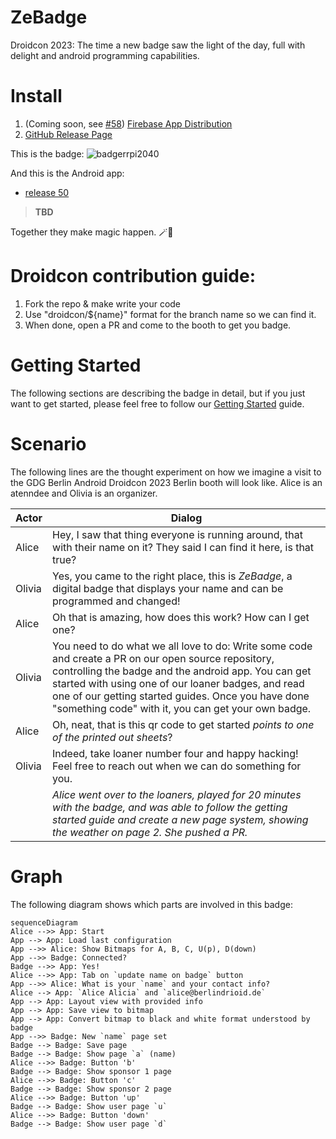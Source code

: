 # ZeBadge
Droidcon 2023: The time a new badge saw the light of the day, full with delight and android programming capabilities.

# Install

1. (Coming soon, see [#58](https://github.com/gdg-berlin-android/ZeBadge/issues/58)) [Firebase App Distribution](https://appdistribution.firebase.dev/i/6373ffacb6e72c23)
2. [GitHub Release Page](https://github.com/gdg-berlin-android/ZeBadge/releases)

This is the badge: 
![badgerrpi2040](https://user-images.githubusercontent.com/1162562/236334466-1ccfff65-6744-4304-b4d3-1d200b16ffe8.png)

And this is the Android app:
* [release 50](https://github.com/gdg-berlin-android/ZeBadge/releases/download/50/ze-badge.apk)

> __TBD__

Together they make magic happen. 🪄🦄

# Droidcon contribution guide: 
1. Fork the repo & make write your code
2. Use "droidcon/${name}" format for the branch name so we can find it.
3. When done, open a PR and come to the booth to get you badge.

# Getting Started

The following sections are describing the badge in detail, but if you just want to get started, please feel free to follow our [Getting Started](./zehardware/README.md) guide.

# Scenario
The following lines are the thought experiment on how we imagine a visit to the GDG Berlin Android Droidcon 2023 Berlin booth will look like. Alice is an atenndee and Olivia is an organizer.

| Actor | Dialog |
|-------|--------|
| Alice | Hey, I saw that thing everyone is running around, that with their name on it? They said I can find it here, is that true?|
| Olivia | Yes, you came to the right place, this is _ZeBadge_, a digital badge that displays your name and can be programmed and changed!|
| Alice | Oh that is amazing, how does this work? How can I get one?|
| Olivia | You need to do what we all love to do: Write some code and create a PR on our open source repository, controlling the badge and the android app. You can get started with using one of our loaner badges, and read one of our getting started guides. Once you have done "something code" with it, you can get your own badge.|
| Alice | Oh, neat, that is this qr code to get started _points to one of the printed out sheets_?|
| Olivia | Indeed, take loaner number four and happy hacking! Feel free to reach out when we can do something for you.|
|| _Alice went over to the loaners, played for 20 minutes with the badge, and was able to follow the getting started guide and create a new page system, showing the weather on page 2. She pushed a PR._ |

# Graph

The following diagram shows which parts are involved in this badge:

```mermaid
sequenceDiagram
Alice -->> App: Start
App --> App: Load last configuration
App -->> Alice: Show Bitmaps for A, B, C, U(p), D(down)
App -->> Badge: Connected?
Badge -->> App: Yes!
Alice -->> App: Tab on `update name on badge` button
App -->> Alice: What is your `name` and your contact info?
Alice --> App: `Alice Alicia` and `alice@berlindrioid.de`
App --> App: Layout view with provided info
App --> App: Save view to bitmap
App --> App: Convert bitmap to black and white format understood by badge
App -->> Badge: New `name` page set
Badge --> Badge: Save page
Badge --> Badge: Show page `a` (name)
Alice -->> Badge: Button 'b'
Badge --> Badge: Show sponsor 1 page 
Alice -->> Badge: Button 'c'
Badge --> Badge: Show sponsor 2 page
Alice -->> Badge: Button 'up'
Badge --> Badge: Show user page `u`
Alice -->> Badge: Button 'down'
Badge --> Badge: Show user page `d`
```
